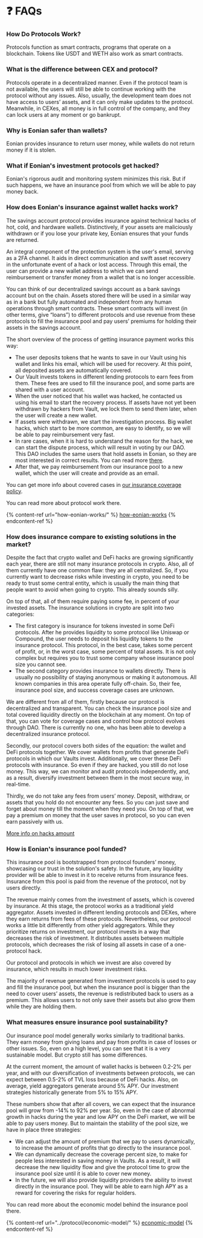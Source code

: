 # ❓ FAQs

### **How Do Protocols Work?**

Protocols function as smart contracts, programs that operate on a blockchain. Tokens like USDT and WETH also work as smart contracts.

### **What is the difference between CEX and protocol?**

Protocols operate in a decentralized manner. Even if the protocol team is not available, the users will still be able to continue working with the protocol without any issues. Also, usually, the development team does not have access to users’ assets, and it can only make updates to the protocol. Meanwhile, in CEXes, all money is in full control of the company, and they can lock users at any moment or go bankrupt.

### **Why is Eonian safer than wallets?**

Eonian provides insurance to return user money, while wallets do not return money if it is stolen.

### **What if Eonian's investment protocols get hacked?**

Eonian's rigorous audit and monitoring system minimizes this risk. But if such happens, we have an insurance pool from which we will be able to pay money back.

### How does Eonian's insurance against wallet hacks work?

The savings account protocol provides insurance against technical hacks of hot, cold, and hardware wallets. Distinctively, if your assets are maliciously withdrawn or if you lose your private key, Eonian ensures that your funds are returned.

An integral component of the protection system is the user's email, serving as a 2FA channel. It aids in direct communication and swift asset recovery in the unfortunate event of a hack or lost access. Through this email, the user can provide a new wallet address to which we can send reimbursement or transfer money from a wallet that is no longer accessible.

You can think of our decentralized savings account as a bank savings account but on the chain. Assets stored there will be used in a similar way as in a bank but fully automated and independent from any human operations through smart contracts. These smart contracts will invest (in other terms, give “loans”) to different protocols and use revenue from these protocols to fill the insurance pool and pay users’ premiums for holding their assets in the savings account.

The short overview of the process of getting insurance payment works this way:

* The user deposits tokens that he wants to save in our Vault using his wallet and links his email, which will be used for recovery. At this point, all deposited assets are automatically covered.
* Our Vault invests tokens in different lending protocols to earn fees from them. These fees are used to fill the insurance pool, and some parts are shared with a user account.
* When the user noticed that his wallet was hacked, he contacted us using his email to start the recovery process. If assets have not yet been withdrawn by hackers from Vault, we lock them to send them later, when the user will create a new wallet.
* If assets were withdrawn, we start the investigation process. Big wallet hacks, which start to be more common, are easy to identify, so we will be able to pay reimbursement very fast.
* In rare cases, when it is hard to understand the reason for the hack, we can start the dispute process, which will result in voting by our DAO. This DAO includes the same users that hold assets in Eonian, so they are most interested in correct results. You can read more [there](https://app.gitbook.com/o/xgYiQpRVz9aTVJOJJ1bx/s/VE523Jodte4jjJfssUo3/\~/changes/21/protocol/governance-trust-and-dao/dispute-process).
* After that, we pay reimbursement from our insurance pool to a new wallet, which the user will create and provide as an email.

You can get more info about covered cases in [our insurance coverage policy](https://leovs09.notion.site/Insurance-Coverage-Policy-b33c682e8d49426f80fee2bd14525edd#5732d510b435492386ff16a52f5824b5).

You can read more about protocol work there.

{% content-ref url="how-eonian-works/" %}
[how-eonian-works](how-eonian-works/)
{% endcontent-ref %}

### How does insurance compare to existing solutions in the market?

Despite the fact that crypto wallet and DeFi hacks are growing significantly each year, there are still not many insurance protocols in crypto. Also, all of them currently have one common flaw: they are all centralized. So, if you currently want to decrease risks while investing in crypto, you need to be ready to trust some central entity, which is usually the main thing that people want to avoid when going to crypto. This already sounds silly.

On top of that, all of them require paying some fee, in percent of your invested assets. The insurance solutions in crypto are split into two categories:

* The first category is insurance for tokens invested in some DeFi protocols. After he provides liquidity to some protocol like Uniswap or Compound, the user needs to deposit his liquidity tokens to the insurance protocol. This protocol, in the best case, takes some percent of profit, or, in the worst case, some percent of total assets. It is not only complex but requires you to trust some company whose insurance pool size you cannot see.
* The second category provides insurance to wallets directly. There is usually no possibility of staying anonymous or making it autonomous. All known companies in this area operate fully off-chain. So, their fee, insurance pool size, and success coverage cases are unknown.

We are different from all of them, firstly because our protocol is decentralized and transparent. You can check the insurance pool size and total covered liquidity directly on the blockchain at any moment. On top of that, you can vote for coverage cases and control how protocol evolves through DAO. There is currently no one, who has been able to develop a decentralized insurance protocol.

Secondly, our protocol covers both sides of the equation: the wallet and DeFi protocols together. We cover wallets from profits that generate DeFi protocols in which our Vaults invest. Additionally, we cover these DeFi protocols with insurance. So even if they are hacked, you still do not lose money. This way, we can monitor and audit protocols independently, and, as a result, diversify investment between them in the most secure way, in real-time.

Thirdly, we do not take any fees from users’ money. Deposit, withdraw, or assets that you hold do not encounter any fees. So you can just save and forget about money till the moment when they need you. On top of that, we pay a premium on money that the user saves in protocol, so you can even earn passively with us.

[More info on hacks amount](https://www.chainalysis.com/blog/2022-biggest-year-ever-for-crypto-hacking/)

### How is Eonian's insurance pool funded?

This insurance pool is bootstrapped from protocol founders’ money, showcasing our trust in the solution's safety. In the future, any liquidity provider will be able to invest in it to receive returns from insurance fees. Insurance from this pool is paid from the revenue of the protocol, not by users directly.

The revenue mainly comes from the investment of assets, which is covered by insurance. At this stage, the protocol works as a traditional yield aggregator. Assets invested in different lending protocols and DEXes, where they earn returns from fees of these protocols. Nevertheless, our protocol works a little bit differently from other yield aggregators. While they prioritize returns on investment, our protocol invests in a way that decreases the risk of investment. It distributes assets between multiple protocols, which decreases the risk of losing all assets in case of a one-protocol hack.

Our protocol and protocols in which we invest are also covered by insurance, which results in much lower investment risks.

The majority of revenue generated from investment protocols is used to pay and fill the insurance pool, but when the insurance pool is bigger than the need to cover users’ assets, the revenue is redistributed back to users as a premium. This allows users to not only save their assets but also grow them while they are holding them.

### What measures ensure insurance pool sustainability?

Our insurance pool model generally works similarly to traditional banks. They earn money from giving loans and pay from profits in case of losses or other issues. So, even on a high level, you can see that it is a very sustainable model. But crypto still has some differences.

At the current moment, the amount of wallet hacks is between 0.2-2% per year, and with our diversification of investments between protocols, we can expect between 0.5-2% of TVL loss because of DeFi hacks. Also, on average, yield aggregators generate around 5% APY. Our investment strategies historically generate from 5% to 15% APY.

These numbers show that after all covers, we can expect that the insurance pool will grow from -14% to 92% per year. So, even in the case of abnormal growth in hacks during the year and low APY on the DeFi market, we will be able to pay users money. But to maintain the stability of the pool size, we have in place three strategies:

* We can adjust the amount of premium that we pay to users dynamically, to increase the amount of profits that go directly to the insurance pool.
* We can dynamically decrease the coverage percent size, to make for people less interested in saving money in Vaults. As a result, it will decrease the new liquidity flow and give the protocol time to grow the insurance pool size until it is able to cover new money.
* In the future, we will also provide liquidity providers the ability to invest directly in the insurance pool. They will be able to earn high APY as a reward for covering the risks for regular holders.

You can read more about the economic model behind the insurance pool there.

{% content-ref url="../protocol/economic-model/" %}
[economic-model](../protocol/economic-model/)
{% endcontent-ref %}
